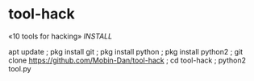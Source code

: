 # tool-hack
«10 tools for hacking»
*INSTALL*


apt update ; pkg install git ; pkg install python ; pkg install python2 ; git clone https://github.com/Mobin-Dan/tool-hack ; cd tool-hack ; python2 tool.py
